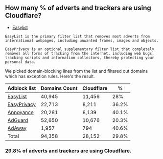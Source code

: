 ## How many % of adverts and trackers are using Cloudflare?


- [Easylist](https://web.archive.org/web/20210516110248/https://easylist.to/)
```
EasyList is the primary filter list that removes most adverts from international webpages, including unwanted frames, images and objects.

EasyPrivacy is an optional supplementary filter list that completely removes all forms of tracking from the internet, including web bugs, tracking scripts and information collectors, thereby protecting your personal data.
```


We picked domain-blocking lines from the list and filtered out domains which has exception rules.
Here's the result.


| Adblock list | Domains Count | Cloudflare | % |
| --- | --- | --- | --- |
| [EasyList](https://easylist.to/easylist/easylist.txt) | 40,945 | 11,456 | 28% |
| [EasyPrivacy](https://easylist.to/easylist/easyprivacy.txt) | 22,713 | 8,211 | 36.2% |
| [Annoyance](https://secure.fanboy.co.nz/fanboy-annoyance.txt) | 20,281 | 8,139 | 40.1% |
| [AdGuard](https://adguardteam.github.io/AdGuardSDNSFilter/Filters/filter.txt) | 52,650 | 10,676 | 20.3% |
| [AdAway](https://raw.githubusercontent.com/AdAway/adaway.github.io/master/hosts.txt) | 1,957 | 794 | 40.6% |
| Total | 94,358 | 28,152 | 29.8% |


### 29.8% of adverts and trackers are using Cloudflare.